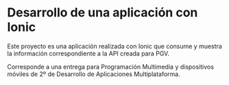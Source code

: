 # Desarrollo de una aplicación con Ionic

Este proyecto es una aplicación realizada con Ionic que consume y muestra la información correspondiente a la API creada para PGV.

Corresponde a una entrega para Programación Multimedia y dispositivos móviles de 2º de Desarrollo de Aplicaciones Multiplataforma.
